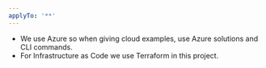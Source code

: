 ```yaml
---
applyTo: '**'
---
```

- We use Azure so when giving cloud examples, use Azure solutions and CLI commands.
- For Infrastructure as Code we use Terraform in this project.
